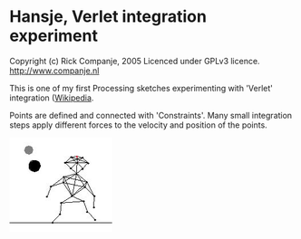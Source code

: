 # Hansje, Verlet integration experiment

Copyright (c) Rick Companje, 2005
Licenced under GPLv3 licence. http://www.companje.nl

This is one of my first Processing sketches experimenting with 'Verlet' integration ([Wikipedia](https://en.wikipedia.org/wiki/Verlet_integration).

Points are defined and connected with 'Constraints'. Many small integration steps apply different forces to the velocity and position of the points.

![](screenshot.jpg)
